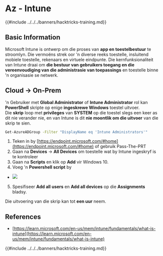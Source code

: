# Az - Intune

{{#include ../../../banners/hacktricks-training.md}}

## Basic Information

Microsoft Intune is ontwerp om die proses van **app en toestelbestuur** te stroomlyn. Die vermoëns strek oor 'n diverse reeks toestelle, insluitend mobiele toestelle, rekenaars en virtuele eindpunte. Die kernfunksionaliteit van Intune draai om **die bestuur van gebruikers toegang en die vereenvoudiging van die administrasie van toepassings** en toestelle binne 'n organisasie se netwerk.

## Cloud -> On-Prem

'n Gebruiker met **Global Administrator** of **Intune Administrator** rol kan **PowerShell** skripte op enige **ingeskrewe Windows** toestel uitvoer.\
Die **skrip** loop met **privileges** van **SYSTEM** op die toestel slegs een keer as dit nie verander nie, en van Intune is dit **nie moontlik om die uitvoer** van die skrip te sien.
```bash
Get-AzureADGroup -Filter "DisplayName eq 'Intune Administrators'"
```
1. Teken in by [https://endpoint.microsoft.com/#home](https://endpoint.microsoft.com/#home) of gebruik Pass-The-PRT  
2. Gaan na **Devices** -> **All Devices** om toestelle wat by Intune ingeskryf is te kontroleer  
3. Gaan na **Scripts** en klik op **Add** vir Windows 10.  
4. Voeg 'n **Powershell script** by  
- ![](<../../../images/image (264).png>)  
5. Spesifiseer **Add all users** en **Add all devices** op die **Assignments** bladsy.  

Die uitvoering van die skrip kan tot **een uur** neem.  

## References  

- [https://learn.microsoft.com/en-us/mem/intune/fundamentals/what-is-intune](https://learn.microsoft.com/en-us/mem/intune/fundamentals/what-is-intune)  

{{#include ../../../banners/hacktricks-training.md}}
